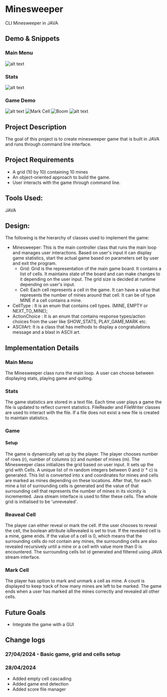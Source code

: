 # Minesweeper
CLI Minesweeper in JAVA 

## Demo & Snippets
### Main Menu
![alt text](image.png)
### Stats
![alt text](image-1.png)
### Game Demo
![alt text](image-2.png)
![Mark Cell](image-3.png)
![Boom](image-4.png)
![alt text](image-5.png)

## Project Description
The goal of this project is to create minesweeper game that is built in JAVA and runs through command line interface.

## Project Requirements
- A grid (10 by 10) containing 10 mines
- An object-oriented approach to build the game.
- User interacts with the game through command line.

## Tools Used:
JAVA

## Design:
The following is the hierarchy of classes used to implement the game:
- Minesweeper: This is the main controller class that runs the main loop and manages user interactions. Based on user's input it can display game statistics, start the actual game based on parameters set by user and exit the program.
  - Grid: Grid is the representation of the main game board. It contains a list of cells. It maintains state of the board and can make changes to it depending on the user input. The grid size is decided at runtime depending on user's input.
  - Cell: Each cell represents a cell in the game. It can have a value that represents the number of mines around that cell. It can be of type MINE if a cell contains a mine.
- CellType : It is an enum that contains cell types. (MINE, EMPTY or NEXT_TO_MINE);
- ActionChoice : It is an enum that contains response types/action choices from the user like SHOW_STATS, PLAY_GAME,MARK etc.
- ASCIIArt: It is a class that has methods to display a congratulations message and a blast in ASCII art.

## Implementation Details
### Main Menu
The Minesweeper class runs the main loop. A user can choose between displaying stats, playing game and quiting. 

### Stats
The game statistics are stored in a text file. Each time user plays a game the file is updated to reflect current statistics. FileReader and FileWriter classes are used to interact with the file. If a file does not exist a new file is created to maintain statistics.

### Game
#### Setup
The game is dynamically set up by the player. The player chooses number of rows (r), number of columns (c) and number of mines (m). The Minesweeper class initializes the grid based on user input. It sets up the grid with Cells. A unique list of m random integers between 0 and (r * c)
is generated. This list is converted into x and coordinates for mines and cells are marked as mines depending on these locations. After that, for each mine a list of surrounding cells is generated and the value of that surrounding cell that represents the number of mines in its vicinity is incremented. Java stream interface is used to filter these cells. The whole grid is initialised to be 'unrevealed'.

### Reaveal Cell
The player can either reveal or mark the cell. If the user chooses to reveal the cell, the boolean attribute isRevealed is set to true. If the revealed cell is a mine, game ends. If the value of a cell is 0, which means that the surrounding cells do not contain any mines, the surrounding cells are also revealed recursively until a mine or a cell with value more than 0 is encountered. The surrounding cells list id generated and filtered using JAVA stream interface.
### Mark Cell
The player has option to mark and unmark a cell as mine. A count is displayed to keep track of how many mines are left to be marked. The game ends when a user has marked all the mines correctly and revealed all other cells.

## Future Goals
- Integrate the game with a GUI

## Change logs

### 27/04/2024 - Basic game, grid and cells setup

### 28/04/2024 
- Added empty cell cascading
- Added game end detection
- Added score file manager



